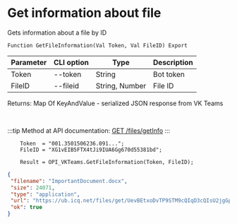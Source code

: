 ﻿---
sidebar_position: 3
---

# Get information about file
 Gets information about a file by ID



`Function GetFileInformation(Val Token, Val FileID) Export`

  | Parameter | CLI option | Type | Description |
  |-|-|-|-|
  | Token | --token | String | Bot token |
  | FileID | --fileid | String, Number | File ID |

  
  Returns:  Map Of KeyAndValue - serialized JSON response from VK Teams

<br/>

:::tip
Method at API documentation: [GET /files/getInfo](https://teams.vk.com/botapi/#/files/get_files_getInfo)
:::
<br/>


```bsl title="Code example"
    Token  = "001.3501506236.091...";
    FileID = "XG1vEIB5FTX4tJi9IUA6Gg670d55381bd";

    Result = OPI_VKTeams.GetFileInformation(Token, FileID);
```
 



```json title="Result"
{
 "filename": "ImportantDocument.docx",
 "size": 24071,
 "type": "application",
 "url": "https://ub.icq.net/files/get/UevBEtxoDvTP9STM9cQIqD3cQIsU2jgGpNtxbSBlFdSiwSsu7INUFnIi7yRznGcZOvYiRHvmcGjlSRRIBSLheI78aN9IU8MS2Gcl8eGiMBiIii9BTFH1d8iCYIsl8bhIP5PnwS47uAEIC9JZb18v40xImk9cQI/ImportantDocument.docx",
 "ok": true
}
```
